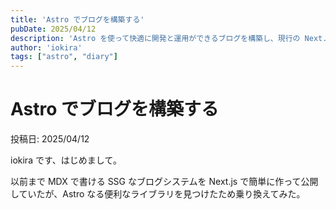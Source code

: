 ```yaml
---
title: 'Astro でブログを構築する'
pubDate: 2025/04/12
description: 'Astro を使って快適に開発と運用ができるブログを構築し、現行の Next.js によって構築しているページを置き換える。'
author: 'iokira'
tags: ["astro", "diary"]
---
```

# Astro でブログを構築する

投稿日: 2025/04/12

iokira です、はじめまして。

以前まで MDX で書ける SSG なブログシステムを Next.js で簡単に作って公開していたが、Astro なる便利なライブラリを見つけたため乗り換えてみた。
